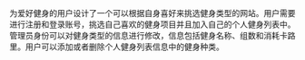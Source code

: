 为爱好健身的用户设计了一个可以根据自身喜好来挑选健身类型的网站。用户需要进行注册和登录账号，挑选自己喜欢的健身项目并且加入自己的个人健身列表中。管理员身份可以对健身类型的信息进行修改，信息包括健身名称、组数和消耗卡路里。用户可以添加或者删除个人健身列表信息中的健身种类。
